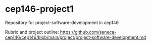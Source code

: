 # cep146-project1
Repository for project-software-development in cep146

Rubric and project outline: https://github.com/seneca-cep146/cep146/blob/main/project/project-software-development.md
